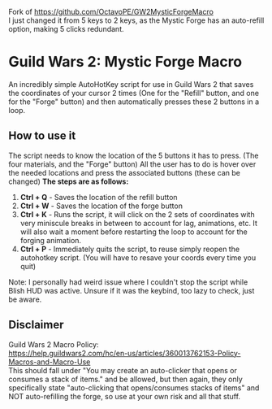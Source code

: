 Fork of https://github.com/OctavoPE/GW2MysticForgeMacro  
I just changed it from 5 keys to 2 keys, as the Mystic Forge has an auto-refill option, making 5 clicks redundant.

# Guild Wars 2: Mystic Forge Macro
An incredibly simple AutoHotKey script for use in Guild Wars 2 that saves the coordinates of your cursor 2 times (One for the "Refill" button, and one for the "Forge" button) and then automatically presses these 2 buttons in a loop.

## How to use it
The script needs to know the location of the 5 buttons it has to press. (The four materials, and the "Forge" button) 
All the user has to do is hover over the needed locations and press the associated buttons (these can be changed)
**The steps are as follows:**
1. **Ctrl + Q** - Saves the location of the refill button
2. **Ctrl + W** - Saves the location of the forge button
6. **Ctrl + K** - Runs the script, it will click on the 2 sets of coordinates with very miniscule breaks in between to account for lag, animations, etc. It will also wait a moment before restarting the loop to account for the forging animation.
7. **Ctrl + P** - Immediately quits the script, to reuse simply reopen the autohotkey script. (You will have to resave your coords every time you quit)

Note: I personally had weird issue where I couldn't stop the script while Blish HUD was active. Unsure if it was the keybind, too lazy to check, just be aware.

## Disclaimer
Guild Wars 2 Macro Policy:  
https://help.guildwars2.com/hc/en-us/articles/360013762153-Policy-Macros-and-Macro-Use  
This should fall under "You may create an auto-clicker that opens or consumes a stack of items." and be allowed, but then again, they only specifically state "auto-clicking that opens/consumes stacks of items" and NOT auto-refilling the forge, so use at your own risk and all that stuff.
